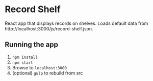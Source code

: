 Record Shelf
===

React app that displays records on shelves. Loads default data from http://localhost:3000/js/record-shelf.json.

Running the app
---

1. `npm install`
2. `npm start`
3. Browse to `localhost:3000`
4. (optional) `gulp` to rebuild from src